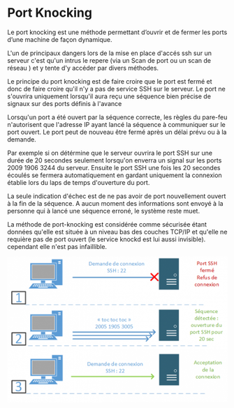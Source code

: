 ﻿# Port Knocking 


 Le port knocking est une méthode permettant  d’ouvrir et de fermer les ports d’une machine de façon dynamique.

L'un de principaux dangers lors de la mise en place d'accés ssh sur un serveur c'est qu'un intrus le repere (via un Scan de port ou un scan de réseau ) et y tente d'y accéder par divers méthodes.

Le principe du port knocking est de faire croire que le port est fermé et donc de faire croire qu'il n'y a pas de service SSH sur le serveur.
Le port ne s'ouvrira uniquement lorsqu'il aura reçu une séquence bien précise de signaux sur des ports définis à l'avance 


Lorsqu'un port a été ouvert par la séquence correcte, les règles du pare-feu n'autorisent que l'adresse IP ayant lancé la séquence à communiquer sur le port ouvert. Le port peut de nouveau être fermé après un délai prévu ou à la demande.

Par exemple si on détérmine que le serveur ouvrira le port SSH sur une durée de 20 secondes seulement lorsqu'on enverra un signal sur les ports 2009 1906 3244 du serveur. Ensuite le port SSH une fois les 20 secondes écoulés se fermera automatiquement en gardant uniquement la connexion établie lors du laps de temps d'ouverture du port. 

La seule indication d'échec est de ne pas avoir de port nouvellement ouvert à la fin de la séquence. A aucun moment des informations sont envoyé à la personne qui à lancé une séquence erroné,  le système reste muet.

La méthode de port-knocking est considérée comme sécurisée étant données qu'elle est située à un niveau bas des couches TCP/IP et qu'elle ne  requière pas de port ouvert (le service knockd est lui aussi invisible). 
cependant elle n'est pas infaillible.


![](./images/port-knocking-ssh-01.png)


